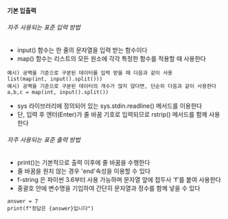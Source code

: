 #### 기본 입출력

###### 자주 사용되는 표준 입력 방법
- input() 함수는 한 줄의 문자열을 입력 받는 함수이다
- map() 함수는 리스트의 모든 원소에 각각 특정한 함수를 적용할 때 사용한다

```
예시) 공백을 기준으로 구분된 데이터를 입력 받을 때 다음과 같이 사용
list(map(int, input().split()))
예시) 공백을 기준으로 구분된 데이터의 개수가 많지 않다면, 단순히 다음과 같이 사용한다
a,b,c = map(int, input().split())
```
- sys 라이브러리에 정의되어 있는 sys.stdin.readline() 메서드를 이용한다
- 단, 입력 후 엔터(Enter)가 줄 바꿈 기호로 입력되므로 rstrip() 메서드를 함께 사용한다

###### 자주 사용되는 표준 출력 방법
- print()는 기본적으로 출력 이후에 줄 바꿈을 수행한다
- 줄 바꿈을 원치 않는 경우 'end'속성을 이용할 수 있다
- f-string 은 파이썬 3.6부터 사용 가능하며 문자열 앞에 접두사 'f'를 붙여 사용한다
- 중괄호 안에 변수명을 기입하여 간단히 문자열과 정수를 함께 넣을 수 있다
```
answer = 7
print(f"정답은 {answer}입니다")
```